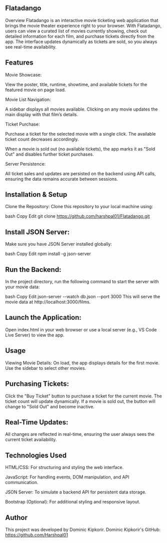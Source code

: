 ## Flatadango
Overview
Flatadango is an interactive movie ticketing web application that brings the movie theater experience right to your browser. With Flatadango, users can view a curated list of movies currently showing, check out detailed information for each film, and purchase tickets directly from the app. The interface updates dynamically as tickets are sold, so you always see real-time availability.

## Features
Movie Showcase:

View the poster, title, runtime, showtime, and available tickets for the featured movie on page load.

Movie List Navigation:

A sidebar displays all movies available. Clicking on any movie updates the main display with that film’s details.

Ticket Purchase:

Purchase a ticket for the selected movie with a single click. The available ticket count decreases accordingly.

When a movie is sold out (no available tickets), the app marks it as "Sold Out" and disables further ticket purchases.

Server Persistence:

All ticket sales and updates are persisted on the backend using API calls, ensuring the data remains accurate between sessions.

## Installation & Setup
Clone the Repository:
Clone this repository to your local machine using:

bash
Copy
Edit
git clone https://github.com/harshpal01/Flatadango.git
## Install JSON Server:
Make sure you have JSON Server installed globally:

bash
Copy
Edit
npm install -g json-server
## Run the Backend:
In the project directory, run the following command to start the server with your movie data:

bash
Copy
Edit
json-server --watch db.json --port 3000
This will serve the movie data at http://localhost:3000/films.

## Launch the Application:
Open index.html in your web browser or use a local server (e.g., VS Code Live Server) to view the app.

## Usage
Viewing Movie Details:
On load, the app displays details for the first movie. Use the sidebar to select other movies.

## Purchasing Tickets:
Click the "Buy Ticket" button to purchase a ticket for the current movie. The ticket count will update dynamically. If a movie is sold out, the button will change to "Sold Out" and become inactive.

## Real-Time Updates:
All changes are reflected in real-time, ensuring the user always sees the current ticket availability.
## Technologies Used
HTML/CSS: For structuring and styling the web interface.

JavaScript: For handling events, DOM manipulation, and API communication.

JSON Server: To simulate a backend API for persistent data storage.

Bootstrap (Optional): For additional styling and responsive layout.

## Author
This project was developed by Dominic Kipkorir.
Dominic Kipkorir's GitHub: https://github.com/Harshpal01